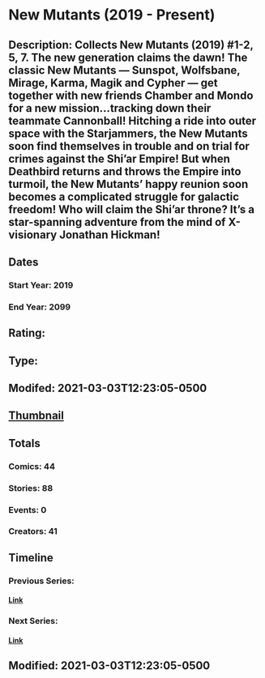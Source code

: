 # New Mutants (2019 - Present)
## Description: Collects New Mutants (2019) #1-2, 5, 7. The new generation claims the dawn! The classic New Mutants — Sunspot, Wolfsbane, Mirage, Karma, Magik and Cypher — get together with new friends Chamber and Mondo for a new mission…tracking down their teammate Cannonball! Hitching a ride into outer space with the Starjammers, the New Mutants soon find themselves in trouble and on trial for crimes against the Shi’ar Empire! But when Deathbird returns and throws the Empire into turmoil, the New Mutants’ happy reunion soon becomes a complicated struggle for galactic freedom! Who will claim the Shi’ar throne? It’s a star-spanning adventure from the mind of X-visionary Jonathan Hickman! 
## Dates
### Start Year: 2019
### End Year: 2099
## Rating: 
## Type: 
## Modifed: 2021-03-03T12:23:05-0500
## [Thumbnail](http://i.annihil.us/u/prod/marvel/i/mg/8/f0/5dc041c51aa99.jpg)
## Totals
### Comics: 44
### Stories: 88
### Events: 0
### Creators: 41
## Timeline
### Previous Series: 
#### [Link]()
### Next Series: 
#### [Link]()
## Modified: 2021-03-03T12:23:05-0500